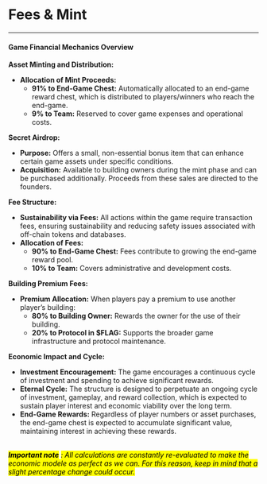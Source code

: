 # Fees & Mint

***

#### Game Financial Mechanics Overview

**Asset Minting and Distribution:**

* **Allocation of Mint Proceeds:**
  * **91% to End-Game Chest:** Automatically allocated to an end-game reward chest, which is distributed to players/winners who reach the end-game.
  * **9% to Team:** Reserved to cover game expenses and operational costs.

**Secret Airdrop:**

* **Purpose:** Offers a small, non-essential bonus item that can enhance certain game assets under specific conditions.
* **Acquisition:** Available to building owners during the mint phase and can be purchased additionally. Proceeds from these sales are directed to the founders.

**Fee Structure:**

* **Sustainability via Fees:** All actions within the game require transaction fees, ensuring sustainability and reducing safety issues associated with off-chain tokens and databases.
* **Allocation of Fees:**
  * **90% to End-Game Chest:** Fees contribute to growing the end-game reward pool.
  * **10% to Team:** Covers administrative and development costs.

**Building Premium Fees:**

* **Premium Allocation:** When players pay a premium to use another player’s building:
  * **80% to Building Owner:** Rewards the owner for the use of their building.
  * **20% to Protocol in $FLAG:** Supports the broader game infrastructure and protocol maintenance.

**Economic Impact and Cycle:**

* **Investment Encouragement:** The game encourages a continuous cycle of investment and spending to achieve significant rewards.
* **Eternal Cycle:** The structure is designed to perpetuate an ongoing cycle of investment, gameplay, and reward collection, which is expected to sustain player interest and economic viability over the long term.
* **End-Game Rewards:** Regardless of player numbers or asset purchases, the end-game chest is expected to accumulate significant value, maintaining interest in achieving these rewards.

\
_<mark style="background-color:yellow;">**Important note**</mark> <mark style="background-color:yellow;"></mark><mark style="background-color:yellow;">: All calculations are constantly re-evaluated to make the economic modele as perfect as we can. For this reason, keep in mind that a slight percentage change could occur.</mark>_&#x20;
